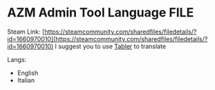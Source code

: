 # AZM Admin Tool Language FILE
Steam Link: [https://steamcommunity.com/sharedfiles/filedetails/?id=1660970010](https://steamcommunity.com/sharedfiles/filedetails/?id=1660970010)
I suggest you to use [Tabler](https://github.com/bux/tabler) to translate

Langs:
  * English 
  * Italian


